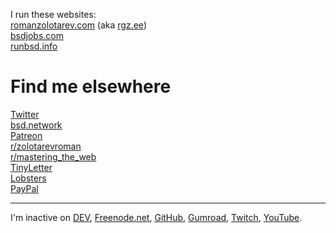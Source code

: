 I run these websites:<br>
[romanzolotarev.com](https://www.romanzolotarev.com) (aka [rgz.ee](https://rgz.ee))<br>
[bsdjobs.com](https://www.bsdjobs.com/)<br>
[runbsd.info](https://runbsd.info/)<br>

# Find me elsewhere

[Twitter](https://twitter.com/romanzolotarev)<br>
[bsd.network](https://bsd.network/@romanzolotarev)<br>
[Patreon](https://patreon.com/romanzolotarev)<br>
[r/zolotarevroman](https://reddit.com/u/zolotarevroman)<br>
[r/mastering\_the\_web](https://www.reddit.com/r/mastering_the_web/)<br>
[TinyLetter](https://tinyletter.com/romanzolotarev)<br>
[Lobsters](https://lobste.rs/u/romanzolotarev)<br>
[PayPal](https://www.paypal.me/romanzolotarev)<br>

---

I'm inactive on
[DEV](https://dev.to/romanzolotarev),
[Freenode.net](https://freenode.net/),
[GitHub](https://github.com/romanzolotarev),
[Gumroad](https://gumroad.com/romanzolotarev),
[Twitch](https://twitch.tv/zolotarevroman),
[YouTube](https://youtube.com/romanzolotarev).
